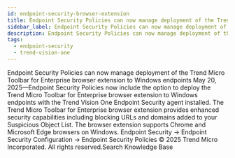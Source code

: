 ```yaml
---
id: endpoint-security-browser-extension
title: Endpoint Security Policies can now manage deployment of the Trend Micro Toolbar for Enterprise browser extension to Windows endpoints
sidebar_label: Endpoint Security Policies can now manage deployment of the Trend Micro Toolbar for Enterprise browser extension to Windows endpoints
description: Endpoint Security Policies can now manage deployment of the Trend Micro Toolbar for Enterprise browser extension to Windows endpoints
tags:
  - endpoint-security
  - trend-vision-one
---
```


 Endpoint Security Policies can now manage deployment of the Trend Micro Toolbar for Enterprise browser extension to Windows endpoints May 20, 2025—Endpoint Security Policies now include the option to deploy the Trend Micro Toolbar for Enterprise browser extension to Windows endpoints with the Trend Vision One Endpoint Security agent installed. The Trend Micro Toolbar for Enterprise browser extension provides enhanced security capabilities including blocking URLs and domains added to your Suspicious Object List. The browser extension supports Chrome and Microsoft Edge browsers on Windows. Endpoint Security → Endpoint Security Configuration → Endpoint Security Policies © 2025 Trend Micro Incorporated. All rights reserved.Search Knowledge Base